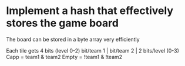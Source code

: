 # Implement a hash that effectively stores the game board

The board can be stored in a byte array very efficiently

Each tile gets 4 bits (level 0-2)
bit/team 1 | bit/team 2 | 2 bits/level (0-3)
Capp = team1 & team2
Empty = !team1 & !team2
